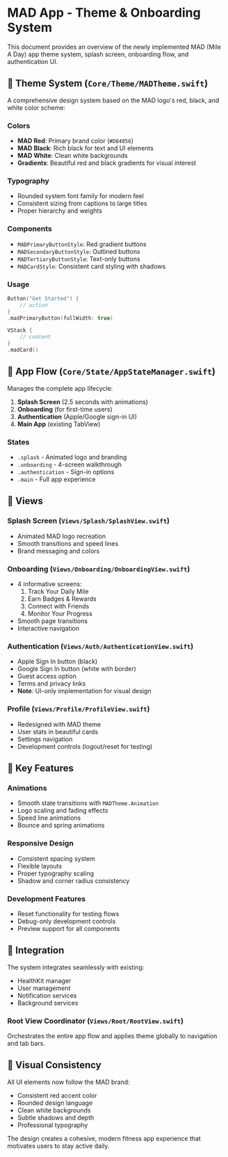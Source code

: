 # MAD App - Theme & Onboarding System

This document provides an overview of the newly implemented MAD (Mile A Day) app theme system, splash screen, onboarding flow, and authentication UI.

## 🎨 Theme System (`Core/Theme/MADTheme.swift`)

A comprehensive design system based on the MAD logo's red, black, and white color scheme:

### Colors
- **MAD Red**: Primary brand color (`#D84056`)
- **MAD Black**: Rich black for text and UI elements
- **MAD White**: Clean white backgrounds
- **Gradients**: Beautiful red and black gradients for visual interest

### Typography
- Rounded system font family for modern feel
- Consistent sizing from captions to large titles
- Proper hierarchy and weights

### Components
- `MADPrimaryButtonStyle`: Red gradient buttons
- `MADSecondaryButtonStyle`: Outlined buttons
- `MADTertiaryButtonStyle`: Text-only buttons
- `MADCardStyle`: Consistent card styling with shadows

### Usage
```swift
Button("Get Started") {
    // action
}
.madPrimaryButton(fullWidth: true)

VStack {
    // content
}
.madCard()
```

## 🚀 App Flow (`Core/State/AppStateManager.swift`)

Manages the complete app lifecycle:

1. **Splash Screen** (2.5 seconds with animations)
2. **Onboarding** (for first-time users)
3. **Authentication** (Apple/Google sign-in UI)
4. **Main App** (existing TabView)

### States
- `.splash` - Animated logo and branding
- `.onboarding` - 4-screen walkthrough
- `.authentication` - Sign-in options
- `.main` - Full app experience

## 📱 Views

### Splash Screen (`Views/Splash/SplashView.swift`)
- Animated MAD logo recreation
- Smooth transitions and speed lines
- Brand messaging and colors

### Onboarding (`Views/Onboarding/OnboardingView.swift`)
- 4 informative screens:
  1. Track Your Daily Mile
  2. Earn Badges & Rewards  
  3. Connect with Friends
  4. Monitor Your Progress
- Smooth page transitions
- Interactive navigation

### Authentication (`Views/Auth/AuthenticationView.swift`)
- Apple Sign In button (black)
- Google Sign In button (white with border)
- Guest access option
- Terms and privacy links
- **Note**: UI-only implementation for visual design

### Profile (`Views/Profile/ProfileView.swift`)
- Redesigned with MAD theme
- User stats in beautiful cards
- Settings navigation
- Development controls (logout/reset for testing)

## 🎯 Key Features

### Animations
- Smooth state transitions with `MADTheme.Animation`
- Logo scaling and fading effects
- Speed line animations
- Bounce and spring animations

### Responsive Design
- Consistent spacing system
- Flexible layouts
- Proper typography scaling
- Shadow and corner radius consistency

### Development Features
- Reset functionality for testing flows
- Debug-only development controls
- Preview support for all components

## 🔧 Integration

The system integrates seamlessly with existing:
- HealthKit manager
- User management
- Notification services
- Background services

### Root View Coordinator (`Views/Root/RootView.swift`)
Orchestrates the entire app flow and applies theme globally to navigation and tab bars.

## 🎨 Visual Consistency

All UI elements now follow the MAD brand:
- Consistent red accent color
- Rounded design language
- Clean white backgrounds
- Subtle shadows and depth
- Professional typography

The design creates a cohesive, modern fitness app experience that motivates users to stay active daily.